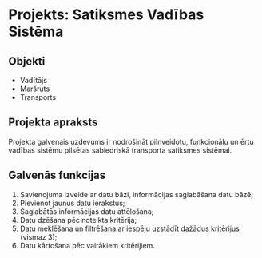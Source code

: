 # Projekts: Satiksmes Vadības Sistēma

## Objekti
- Vadītājs
- Maršruts
- Transports

## Projekta apraksts
Projekta galvenais uzdevums ir nodrošināt pilnveidotu, funkcionālu un ērtu vadības sistēmu pilsētas sabiedriskā transporta satiksmes sistēmai.

## Galvenās funkcijas
1.  Savienojuma izveide ar datu bāzi, informācijas saglabāšana datu bāzē;
2.	Pievienot jaunus datu ierakstus;
3.	Saglabātās informācijas datu attēlošana;
4.	Datu dzēšana pēc noteikta kritērija;
5.	Datu meklēšana un filtrēšana ar iespēju uzstādīt dažādus kritērijus (vismaz 3);
6.	Datu kārtošana pēc vairākiem kritērijiem.
